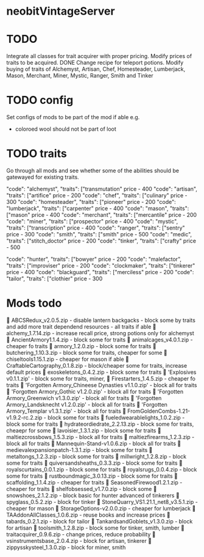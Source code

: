 # neobitVintageServer
# TODO
Integrate all classes for trait acquirer with proper pricing.
Modify prices of traits to be acquired.
DONE Change recipe for teleport potions.
Modify buying of traits of Alchemyst, Artisan, Chef, Homesteader, Lumberjack, Mason, Merchant, Miner, Mystic, Ranger, Smith and Tinker

# TODO config
Set configs of mods to be part of the mod if able e.g.
- coloroed wool should not be part of loot

# TODO traits
Go through all mods and see whether some of the abilities should be gatewayed for existing traits.

"code": "alchemyst",   "traits": ["transmutation"      price - 400
"code": "artisan",     "traits": ["artifice"           price - 200
"code": "chef",        "traits": ["culinary"           price - 300
"code": "homesteader", "traits": ["pioneer"            price - 200
"code": "lumberjack",  "traits": ["carpenter"          price - 400
"code": "mason",       "traits": ["mason"              price - 400
"code": "merchant",    "traits": ["mercantile"         price - 200
"code": "miner",       "traits": ["prospector"         price - 400
"code": "mystic",      "traits": ["transcription"      price - 400
"code": "ranger",      "traits": ["sentry"             price - 300
"code": "smith",       "traits": ["smith"              price - 500
"code": "medic",       "traits": ["stitch_doctor"      price - 200
"code": "tinker",      "traits": ["crafty"             price - 500

"code": "hunter",      "traits": ["bowyer"             price - 200
"code": "malefactor",  "traits": ["improviser"         price - 200
"code": "clockmaker",  "traits": ["tinkerer"           price - 400
"code": "blackguard",  "traits": ["merciless"          price - 200
"code": "tailor",      "traits": ["clothier"           price - 300

# Mods todo
 ABCSRedux_v2.0.5.zip - disable lantern backgacks - block some by traits and add more trait dependend resources - all traits if able
 alchemy_1.7.14.zip - increase recall price, strong potions only for alchemyst
 AncientArmory1.1.4.zip - block some for traits
 animalcages_v4.0.1.zip - cheaper fo traits
 armory_1.2.0.zip - block some for traits
 butchering_1.10.3.zip - block some for traits, cheaper for some
 chiseltools1.15.1.zip - cheaper for mason if able 
 CraftableCartography_0.1.8.zip - block/cheaper some for traits, increase default prices
 exoskeletons_0.4.2.zip - block some for traits
 'Explosives v0.1.1.zip' - block some for traits, miner, 
 Firestarters_1.4.5.zip - cheaper fo traits
 'Forgotten Armory_Chineese Dynasties v1.1.0.zip' - block all for traits
 'Forgotten Armory_Gothic v1.2.0.zip' - block all for traits
 'Forgotten Armory_Greenwich v1.3.0.zip' - block all for traits
 'Forgotten Armory_Landsknecht v1.2.0.zip' - block all for traits
 'Forgotten Armory_Templar v1.3.1.zip' - block all for traits
 FromGoldenCombs-1.21-v1.9.2-rc.2.zip - block some for traits
 fueledwearablelights_1.0.2.zip - block some for traits
 hydrateordiedrate_2.2.13.zip - block some for traits, cheaepr for some
 lavoisier_1.3.1.zip - block some for traits
 maltiezcrossbows_1.5.3.zip - block all for traits
 maltiezfirearms_1.2.3.zip - block all for traits
 Mannequin-Stand-v1.0.6.zip - block all for traits
 medievalexpansionpatch-1.3.1.zip - block some for traits
 metaltongs_1.2.3.zip - block some for traits
 millwright_1.2.8.zip - block some for traits
 quiversandsheaths_0.3.3.zip - block some for traits
 royalscurtains_0.0.1.zip - block some for traits
 royalsrugs_0.0.4.zip - block some for traits
 rustboundmagic_3.0.13.zip - block some for traits
 scaffolding_1.1.4.zip - cheaper for traits
 SeasonedFirewood1.2.1.zip - cheaper for traits
 shelfobsessed_v1.7.0.zip - block some
 snowshoes_2.1.2.zip - block basic for hunter advanced of tinkerers
 spyglass_0.5.2.zip - block for tinker
 StoneQuarry_VS1.21.1_net8_v3.5.1.zip - cheaper for mason
 StorageOptions-v2.0.0.zip - cheaper for lumberjack 
 TAAddonAllClasses_1.0.6.zip - reuse books and increase prices
 tabards_0.2.1.zip - block for tailor
 TankardsandGoblets_v1.3.0.zip - block for artisan
 toolsmith_1.2.8.zip - block some for tinker, smith, lumber
 traitacquirer_0.9.6.zip - change prices, reduce probability
 vsinstrumentsbase_2.0.4.zip - block for artisan, tinkerer
 zippysskysteel_1.3.0.zip - block for miner, smith